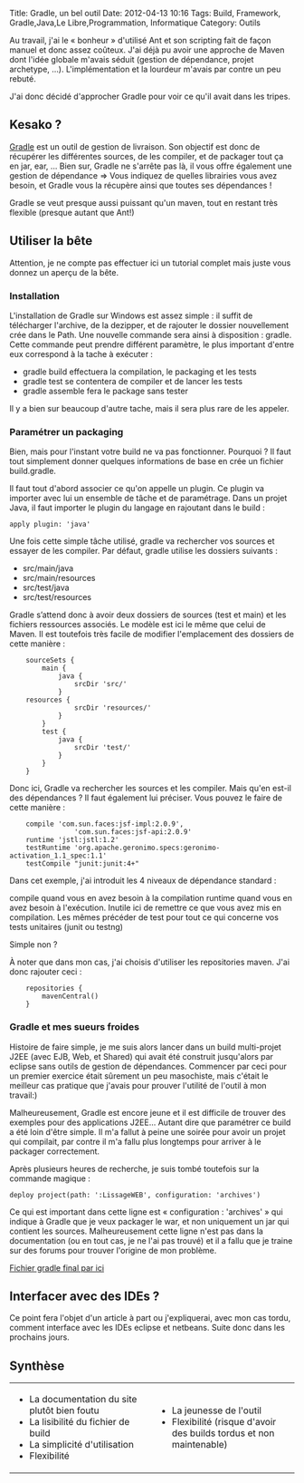 Title: Gradle, un bel outil
Date: 2012-04-13 10:16
Tags:  Build, Framework, Gradle,Java,Le Libre,Programmation, Informatique
Category: Outils

Au travail, j'ai le « bonheur » d'utilisé Ant et son scripting fait de
façon manuel et donc assez coûteux. J'ai déjà pu avoir une approche de Maven
dont l'idée globale m'avais séduit (gestion de dépendance, projet archetype,
…). L'implémentation et la lourdeur m'avais par contre un peu rebuté.

J'ai donc décidé d'approcher Gradle pour voir ce qu'il avait dans les tripes.

<h2>Kesako ?</h2>

 [Gradle](http://www.gradle.org) est un outil de gestion de livraison. Son
objectif est donc de récupérer les différentes sources, de les compiler, et
de packager tout ça en jar, ear, … Bien sur, Gradle ne s'arrête pas là, il
vous offre également une gestion de dépendance => Vous indiquez de quelles
librairies vous avez besoin, et Gradle vous la récupère ainsi que toutes ses
dépendances !

Gradle se veut presque aussi puissant qu'un maven, tout en restant très
flexible (presque autant que Ant!)

<h2>Utiliser la bête</h2>

Attention, je ne compte pas effectuer ici un tutorial complet mais juste vous
donnez un aperçu de la bête.

<h3>Installation</h3>

L'installation de Gradle sur Windows est assez simple : il suffit de
télécharger l'archive, de la dezipper, et de rajouter le dossier nouvellement
crée dans le Path. Une nouvelle commande sera ainsi à disposition : gradle.
Cette commande peut prendre différent paramètre, le plus important d'entre eux
correspond à la tache à exécuter :



*    gradle build effectuera la compilation, le packaging et les tests
*    gradle test se contentera de compiler et de lancer les tests
*    gradle assemble fera le package sans tester

Il y a bien sur beaucoup d'autre tache, mais il sera plus rare de les appeler.

<h3>Paramétrer un packaging</h3>

Bien, mais pour l'instant votre build ne va pas fonctionner. Pourquoi ? Il faut
tout simplement donner quelques informations de base en crée un fichier
build.gradle.

Il faut tout d'abord associer ce qu'on appelle un plugin. Ce plugin va importer
avec lui un ensemble de tâche et de paramétrage. Dans un projet Java, il faut
importer le plugin du langage en rajoutant dans le build :


    apply plugin: 'java'

Une fois cette simple tâche utilisé, gradle va rechercher vos sources et
essayer de les compiler. Par défaut, gradle utilise les dossiers suivants :



*    src/main/java
*    src/main/resources
*    src/test/java
*    src/test/resources

Gradle s’attend donc à avoir deux dossiers de sources (test et main) et les
fichiers ressources associés. Le modèle est ici le même que celui de Maven.
Il est toutefois très facile de modifier l'emplacement des dossiers de cette
manière :


        sourceSets {
            main {
                java {
                    srcDir 'src/'
                }
    	resources {
                    srcDir 'resources/'
                }
            }
            test {
                java {
                    srcDir 'test/'
                }
            }
        }

Donc ici, Gradle va rechercher les sources et les compiler. Mais qu'en est-il
des dépendances ? Il faut également lui préciser. Vous pouvez le faire de
cette manière :


    	compile 'com.sun.faces:jsf-impl:2.0.9',
                    'com.sun.faces:jsf-api:2.0.9'
    	runtime 'jstl:jstl:1.2'
    	testRuntime 'org.apache.geronimo.specs:geronimo-activation_1.1_spec:1.1'
    	testCompile "junit:junit:4+"

Dans cet exemple, j'ai introduit les 4 niveaux de dépendance standard :

compile quand vous en avez besoin à la compilation runtime quand vous en avez
besoin à l'exécution. Inutile ici de remettre ce que vous avez mis en
compilation. Les mêmes précéder de test pour tout ce qui concerne vos tests
unitaires (junit ou testng)

Simple non ?

À noter que dans mon cas, j'ai choisis d'utiliser les repositories maven. J'ai
donc rajouter ceci :


        repositories {
            mavenCentral()
        }

<h3>Gradle et mes sueurs froides</h3>

Histoire de faire simple, je me suis alors lancer dans un build multi-projet
J2EE (avec EJB, Web, et Shared) qui avait été construit jusqu'alors par
eclipse sans outils de gestion de dépendances. Commencer par ceci pour un
premier exercice était sûrement un peu masochiste, mais c'était le meilleur
cas pratique que j'avais pour prouver l'utilité de l'outil à mon travail:)

Malheureusement, Gradle est encore jeune et il est difficile de trouver des
exemples pour des applications J2EE... Autant dire que paramétrer ce build a
été loin d'être simple. Il m'a fallut à peine une soirée pour avoir un
projet qui compilait, par contre il m'a fallu plus longtemps pour arriver à le
packager correctement.

Après plusieurs heures de recherche, je suis tombé toutefois sur la commande
magique :


    deploy project(path: ':LissageWEB', configuration: 'archives')

Ce qui est important dans cette ligne est « configuration : 'archives' »
qui indique à Gradle que je veux packager le war, et non uniquement un jar qui
contient les sources. Malheureusement cette ligne n'est pas dans la
documentation (ou en tout cas, je ne l'ai pas trouvé) et il a fallu que je
traine sur des forums pour trouver l'origine de mon problème.

 [Fichier gradle final par
ici](http://armaklan.org/blog/data/documents/gradle_exemple.txt)

<h2>Interfacer avec des IDEs ?</h2>

Ce point fera l'objet d'un article à part ou j'expliquerai, avec mon cas tordu,
comment interface avec les IDEs eclipse et netbeans. Suite donc dans les
prochains jours.


<h2>Synthèse</h2> <table><tr> <td width="50%"> <ul class="plus"> <li>La
documentation du site plutôt bien foutu</li> <li>La lisibilité du fichier de
build</li> <li>La simplicité d'utilisation</li> <li>Flexibilité</li> </ul>
</td> <td width="50%"> <ul class="moins"> <li>La jeunesse de l'outil</li>
<li>Flexibilité (risque d'avoir des builds tordus et non maintenable)</li>
</ul> </td> </tr><tr></tr></table>
